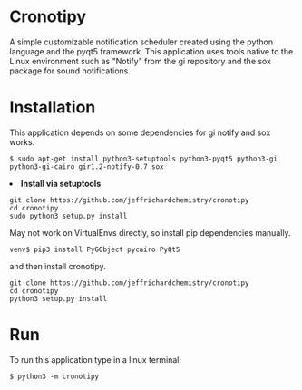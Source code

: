 # Cronotipy
A simple customizable notification scheduler created using the python language and the pyqt5 framework. This application uses tools native to the Linux environment such as "Notify" from the gi repository and the sox package for sound notifications.

# Installation
This application depends on some dependencies for gi notify and sox works.

```
$ sudo apt-get install python3-setuptools python3-pyqt5 python3-gi python3-gi-cairo gir1.2-notify-0.7 sox
```

<li><b>Install via setuptools</b></li>

```
git clone https://github.com/jeffrichardchemistry/cronotipy
cd cronotipy
sudo python3 setup.py install
```
May not work on VirtualEnvs directly, so install pip dependencies manually.
```
venv$ pip3 install PyGObject pycairo PyQt5
```
and then install cronotipy.
```
git clone https://github.com/jeffrichardchemistry/cronotipy
cd cronotipy
python3 setup.py install
```

# Run
To run this application type in a linux terminal:
```
$ python3 -m cronotipy
```
